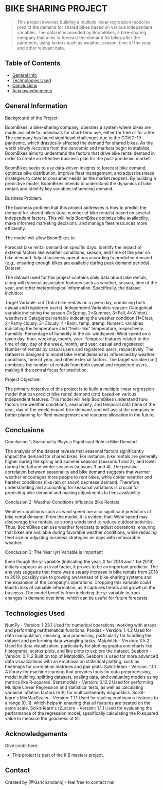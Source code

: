 # BIKE SHARING PROJECT
> This project involves building a multiple linear regression model to predict the demand for shared bikes based on various independent variables. The dataset is provided by BoomBikes, a bike-sharing company that aims to forecast the demand for bikes after the pandemic, using factors such as weather, season, time of the year, and other relevant data.


## Table of Contents
* [General Info](#general-information)
* [Technologies Used](#technologies-used)
* [Conclusions](#conclusions)
* [Acknowledgements](#acknowledgements)

<!-- You can include any other section that is pertinent to your problem -->

## General Information
Background of the Project:

BoomBikes, a bike-sharing company, operates a system where bikes are made available to individuals for short-term use, either for free or for a fee. The company has faced significant challenges due to the COVID-19 pandemic, which drastically affected the demand for shared bikes. As the world slowly recovers from the pandemic and markets begin to stabilize, BoomBikes aims to understand the factors that drive bike rental demand in order to create an effective business plan for the post-pandemic market.

BoomBikes seeks to use data-driven insights to forecast bike demand, optimize bike distribution, improve fleet management, and adjust business strategies to cater to consumer needs as the market reopens. By building a predictive model, BoomBikes intends to understand the dynamics of bike rentals and identify key variables influencing demand.

Business Problem:

The business problem that this project addresses is how to predict the demand for shared bikes (total number of bike rentals) based on several independent factors. This will help BoomBikes optimize bike availability, make informed marketing decisions, and manage fleet resources more efficiently.

The model will allow BoomBikes to:

Forecast bike rental demand on specific days.
Identify the impact of external factors like weather conditions, season, and time of the year on bike demand.
Adjust business operations according to predicted demand (e.g., ensuring enough bikes are available during peak demand periods).
Dataset:

The dataset used for this project contains daily data about bike rentals, along with several associated features such as weather, season, time of the year, and other meteorological information. Specifically, the dataset includes:

Target Variable: cnt (Total bike rentals on a given day, combining both casual and registered users).
Independent Variables:
season: Categorical variable indicating the season (1=Spring, 2=Summer, 3=Fall, 4=Winter).
weathersit: Categorical variable indicating the weather condition (1=Clear, 2=Partly cloudy, 3=Cloudy, 4=Rain).
temp, atemp: Numeric variables indicating the temperature and "feels-like" temperature, respectively.
humidity: Percentage of humidity in the air.
windspeed: Wind speed on a given day.
hour, weekday, month, year: Temporal features related to the time of day, day of the week, month, and year.
casual and registered: Number of rentals by casual users and registered users, respectively.
The dataset is designed to model bike rental demand as influenced by weather conditions, time of year, and other external factors. The target variable (cnt) combines the number of rentals from both casual and registered users, making it the central focus for prediction.

Project Objective:

The primary objective of this project is to build a multiple linear regression model that can predict bike rental demand (cnt) based on various independent features. This model will help BoomBikes understand how factors like weather conditions, seasonality, and temporal data (time of the year, day of the week) impact bike demand, and will assist the company in better planning for fleet management and resource allocation in the future.
<!-- You don't have to answer all the questions - just the ones relevant to your project. -->

## Conclusions
Conclusion 1: Seasonality Plays a Significant Role in Bike Demand

The analysis of the dataset reveals that seasonal factors significantly impact the demand for shared bikes. For instance, bike rentals are generally higher during the spring and summer seasons (seasons 1 and 2), and lower during the fall and winter seasons (seasons 3 and 4). The positive correlation between seasonality and bike demand suggests that warmer weather encourages more people to rent bikes, while colder weather and harsher conditions (like rain or snow) decrease demand. Therefore, understanding and accounting for seasonal variations is crucial for predicting bike demand and making adjustments to fleet availability.

Conclusion 2: Weather Conditions Influence Bike Rentals

Weather conditions such as wind speed are also significant predictors of bike rental demand. From the model, it is evident that:
Wind speed may discourage bike rentals, as strong winds tend to reduce outdoor activities.
Thus, BoomBikes can use weather forecasts to adjust operations, ensuring that bikes are available during favorable weather conditions, while reducing fleet size or adjusting business strategies on days with unfavorable weather.

Conclusion 3: The Year (yr) Variable is Important

Even though the yr variable (indicating the year: 0 for 2018 and 1 for 2019) initially appears as a trivial factor, it proves to be an important predictor. The analysis suggests that there was a steady increase in bike rentals from 2018 to 2019, possibly due to growing awareness of bike-sharing systems and the expansion of the company's operations. Dropping this variable could lead to loss of valuable information, as it captures trends and growth in the business. The model benefits from including the yr variable to track changes in demand over time, which can be useful for future forecasts.
<!-- You don't have to answer all the questions - just the ones relevant to your project. -->


## Technologies Used
NumPy - Version: 1.23.1
Used for numerical operations, working with arrays, and performing mathematical functions.
Pandas - Version: 1.4.2
Used for data manipulation, cleaning, and processing, particularly for handling the dataset and performing data wrangling tasks.
Matplotlib - Version: 3.5.2
Used for data visualization, particularly for plotting graphs and charts like histograms, scatter plots, and line plots to explore the dataset.
Seaborn - Version: 0.11.2
Built on top of Matplotlib, Seaborn is used for more advanced data visualizations with an emphasis on statistical plotting, such as heatmaps for correlation matrices and pair plots.
Scikit-learn - Version: 1.1.1
A library for machine learning that provides tools for data preprocessing, model building, splitting datasets, scaling data, and evaluating models using metrics like R-squared.
Statsmodels - Version: 0.13.2
Used for performing Multiple Linear Regression and statistical tests, as well as calculating variance inflation factors (VIF) for multicollinearity diagnostics.
Scikit-learn's MinMaxScaler - Version: 1.1.1
Used for scaling continuous features to a range (0, 1), which helps in ensuring that all features are treated on the same scale.
Scikit-learn's r2_score - Version: 1.1.1
Used for evaluating the performance of the regression model, specifically calculating the R-squared value to measure the goodness of fit.

<!-- As the libraries versions keep on changing, it is recommended to mention the version of library used in this project -->

## Acknowledgements
Give credit here.
- This project is part of the IIIB masters project.

## Contact
Created by [@Gsrichandana] - feel free to contact me!


<!-- Optional -->
<!-- ## License -->
<!-- This project is open source and available under the [... License](). -->

<!-- You don't have to include all sections - just the one's relevant to your project -->